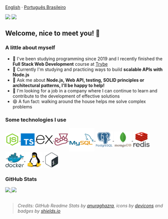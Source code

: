 <p>
  <a href="/README.en.md">English</a>
  ·
  <a href="/README.md">Português Brasileiro</a>
</p>

<div>
  <a href="mailto:nata.elienai@gmail.com"><img src="https://img.shields.io/badge/Gmail-D14836?style=for-the-badge&logo=gmail&logoColor=white" target="_blank"></a>
  <a href="https://www.linkedin.com/in/nataelienai" target="_blank"><img src="https://img.shields.io/badge/LinkedIn-0077B5?style=for-the-badge&logo=linkedin&logoColor=white" target="_blank"></a> 
</div>

## Welcome, nice to meet you! 👋

### A little about myself

- 📖 I've been studying programming since 2019 and I recently finished the **Full Stack Web Development** course at [Trybe](https://www.betrybe.com/)
- 🌱 Currently I'm studying and practicing ways to build **scalable APIs with Node.js**
- 💬 Ask me about **Node.js, Web API, testing, SOLID principles or architectural patterns, I'll be happy to help!**
- 💼 I'm looking for a job in a company where I can continue to learn and contribute to the development of effective solutions
- 😄 A fun fact: walking around the house helps me solve complex problems

### Some technologies I use

<div style="display: inline_block">
  <a href="https://nodejs.org/en/" target="_blank">
    <img align="center" alt="NodeJS logo" height="40" width="45" src="https://raw.githubusercontent.com/devicons/devicon/master/icons/nodejs/nodejs-original.svg">
  </a>
  <a href="https://www.typescriptlang.org/" target="_blank">
    <img align="center" alt="TypeScript logo" height="40" width="45" src="https://raw.githubusercontent.com/devicons/devicon/master/icons/typescript/typescript-original.svg">
  </a>
  <a href="https://expressjs.com/" target="_blank">
    <img align="center" alt="Express logo" height="50" width="55" src="https://raw.githubusercontent.com/devicons/devicon/master/icons/express/express-original.svg">
  </a>
  <a href="https://jestjs.io/" target="_blank">
    <img align="center" alt="Jest logo" height="38" width="43" src="https://raw.githubusercontent.com/devicons/devicon/master/icons/jest/jest-plain.svg">
  </a>
  <a href="https://www.mysql.com/" target="_blank">
    <img align="center" alt="MySQL logo" height="75" width="80" src="https://raw.githubusercontent.com/devicons/devicon/master/icons/mysql/mysql-original-wordmark.svg">
  </a>
  <a href="https://www.postgresql.org/" target="_blank">
    <img align="center" alt="PostgreSQL logo" height="50" width="55" src="https://raw.githubusercontent.com/devicons/devicon/1119b9f84c0290e0f0b38982099a2bd027a48bf1/icons/postgresql/postgresql-plain-wordmark.svg">
  </a>
  <a href="https://www.mongodb.com/" target="_blank">
    <img align="center" alt="MongoDB logo" height="52" width="57" src="https://raw.githubusercontent.com/devicons/devicon/1119b9f84c0290e0f0b38982099a2bd027a48bf1/icons/mongodb/mongodb-original-wordmark.svg">
  </a>
  <a href="https://redis.io/" target="_blank">
    <img align="center" alt="Redis logo" height="48" width="53" src="https://raw.githubusercontent.com/devicons/devicon/1119b9f84c0290e0f0b38982099a2bd027a48bf1/icons/redis/redis-original-wordmark.svg">
  </a>
  <a href="https://www.docker.com/" target="_blank">
    <img align="center" alt="Docker logo" height="55" width="60" src="https://raw.githubusercontent.com/devicons/devicon/1119b9f84c0290e0f0b38982099a2bd027a48bf1/icons/docker/docker-original-wordmark.svg">
  </a>
  <a href="https://www.linux.org/" target="_blank">
    <img align="center" alt="Linux logo" height="50" width="55" src="https://raw.githubusercontent.com/devicons/devicon/master/icons/linux/linux-original.svg">
  </a>
  <a href="https://www.gnu.org/software/bash/" target="_blank">
    <img align="center" alt="Bash logo" height="50" width="50" src="https://raw.githubusercontent.com/devicons/devicon/1119b9f84c0290e0f0b38982099a2bd027a48bf1/icons/bash/bash-original.svg">
  </a>
</div>

### GitHub Stats

<div>
  <a href="https://github.com/anuraghazra/github-readme-stats" target="_blank">
    <picture>
      <source media="(prefers-color-scheme: dark)" srcset="https://github-readme-stats.vercel.app/api?username=nataelienai&show_icons=true&title_color=58A6FF&icon_color=1F6FEB&text_color=DAE9F2&bg_color=00000000&hide_border=true&include_all_commits=true">
      <img height="180em" src="https://github-readme-stats.vercel.app/api?username=nataelienai&show_icons=true&bg_color=00000000&hide_border=true&include_all_commits=true">
    </picture>
    <picture>
      <source media="(prefers-color-scheme: dark)" srcset="https://github-readme-stats.vercel.app/api/top-langs/?username=nataelienai&layout=compact&langs_count=6&title_color=58A6FF&icon_color=1F6FEB&text_color=DAE9F2&bg_color=00000000&hide_border=true">
      <img height="180em" src="https://github-readme-stats.vercel.app/api/top-langs/?username=nataelienai&layout=compact&langs_count=6&bg_color=00000000&hide_border=true">
    </picture>
  </a>
</div><br />

> _Credits: GitHub Readme Stats by [anuraghazra](https://github.com/anuraghazra/github-readme-stats), icons by [devicons](https://github.com/devicons/devicon) and badges by [shields.io](https://shields.io/)_
